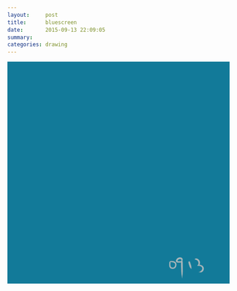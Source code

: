 ```yaml
---
layout:     post
title:      bluescreen
date:       2015-09-13 22:09:05
summary:    
categories: drawing
---
```

![bluescreen](/images/blog/bluescreen.png "FUCK Windows.")
